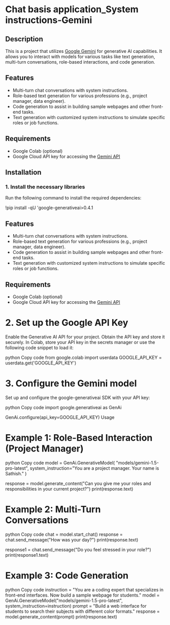 # Chat basis application_System instructions-Gemini

## Description
This is a project that utilizes [Google Gemini](https://cloud.google.com/generative-ai) for generative AI capabilities. It allows you to interact with models for various tasks like text generation, multi-turn conversations, role-based interactions, and code generation.

## Features
- Multi-turn chat conversations with system instructions.
- Role-based text generation for various professions (e.g., project manager, data engineer).
- Code generation to assist in building sample webpages and other front-end tasks.
- Text generation with customized system instructions to simulate specific roles or job functions.

## Requirements

- Google Colab (optional)
- Google Cloud API key for accessing the [Gemini API](https://cloud.google.com/generative-ai)

## Installation
### 1. Install the necessary libraries

Run the following command to install the required dependencies:

!pip install -qU 'google-generativeai>0.4.1

## Features
- Multi-turn chat conversations with system instructions.
- Role-based text generation for various professions (e.g., project manager, data engineer).
- Code generation to assist in building sample webpages and other front-end tasks.
- Text generation with customized system instructions to simulate specific roles or job functions.

## Requirements

- Google Colab (optional)
- Google Cloud API key for accessing the [Gemini API](https://cloud.google.com/generative-ai)

# 2. Set up the Google API Key

Enable the Generative AI API for your project.
Obtain the API key and store it securely.
In Colab, store your API key in the secrets manager or use the following code snippet to load it:

python
Copy code
from google.colab import userdata
GOOGLE_API_KEY = userdata.get('GOOGLE_API_KEY')

# 3. Configure the Gemini model
Set up and configure the google-generativeai SDK with your API key:

python
Copy code
import google.generativeai as GenAi

GenAi.configure(api_key=GOOGLE_API_KEY)
Usage

# Example 1: Role-Based Interaction (Project Manager)
python
Copy code
model = GenAi.GenerativeModel(
    "models/gemini-1.5-pro-latest",
    system_instruction="You are a project manager. Your name is Sathish."
)

response = model.generate_content("Can you give me your roles and responsibilities in your current project?")
print(response.text)

# Example 2: Multi-Turn Conversations
python
Copy code
chat = model.start_chat()
response = chat.send_message("How was your day?")
print(response.text)

response1 = chat.send_message("Do you feel stressed in your role?")
print(response1.text)

# Example 3: Code Generation
python
Copy code
instruction = "You are a coding expert that specializes in front-end interfaces. Now build a sample webpage for students."
model = GenAi.GenerativeModel("models/gemini-1.5-pro-latest", system_instruction=instruction)
prompt = "Build a web interface for students to search their subjects with different color formats."
response = model.generate_content(prompt)
print(response.text)

